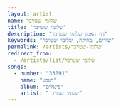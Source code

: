 ```yaml
---
layout: artist
name: שלומי שטויבר
title: "שלומי שטויבר"
description: "דף האמן שלומי שטויבר"
keywords: "שירים, מוזיקה, שלומי שטויבר"
permalink: /artists/שלומי-שטויבר
redirect_from:
  - /artists/list/שלומי שטויבר
songs:
  - number: "33091"
    name: "רעבע"
    album: "סינגלים"
    artist: "שלומי שטויבר"
---
```

